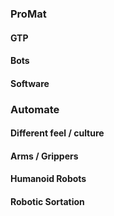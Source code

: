 ### ProMat

#### GTP

#### Bots

#### Software



### Automate

#### Different feel / culture

#### Arms / Grippers

#### Humanoid Robots

#### Robotic Sortation
